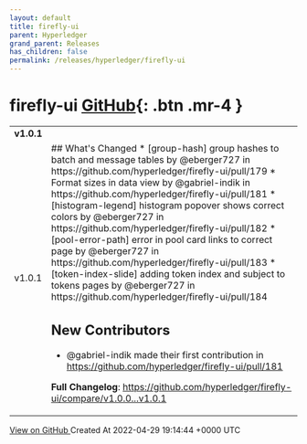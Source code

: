 ```yaml
---
layout: default
title: firefly-ui
parent: Hyperledger
grand_parent: Releases
has_children: false
permalink: /releases/hyperledger/firefly-ui
---
```


# firefly-ui <span class="fs-3 right-align">[GitHub](https://github.com/hyperledger/firefly-ui){: .btn .mr-4 }</span>


<div>
    <table>
        <tr>
            <td colspan="2">
                <b>
                    v1.0.1
                </b>
            </td>
        </tr>
        <tr>
            <td>
                <span class="chip">
                    v1.0.1
                </span>
            </td>
            <td>
                ## What's Changed
* [group-hash] group hashes to batch and message tables by @eberger727 in https://github.com/hyperledger/firefly-ui/pull/179
* Format sizes in data view by @gabriel-indik in https://github.com/hyperledger/firefly-ui/pull/181
* [histogram-legend] histogram popover shows correct colors by @eberger727 in https://github.com/hyperledger/firefly-ui/pull/182
* [pool-error-path] error in pool card links to correct page by @eberger727 in https://github.com/hyperledger/firefly-ui/pull/183
* [token-index-slide] adding token index and subject to tokens pages by @eberger727 in https://github.com/hyperledger/firefly-ui/pull/184

## New Contributors
* @gabriel-indik made their first contribution in https://github.com/hyperledger/firefly-ui/pull/181

**Full Changelog**: https://github.com/hyperledger/firefly-ui/compare/v1.0.0...v1.0.1
            </td>
        </tr>
    </table>
    <a href="https://github.com/hyperledger/firefly-ui/releases/tag/v1.0.1" class=".btn">
        View on GitHub
    </a>
    <span class="right-align">
        Created At 2022-04-29 19:14:44 +0000 UTC
    </span>
</div>

